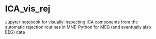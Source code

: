 # ICA_vis_rej

Jupyter notebook for visually inspecting ICA components from the automatic rejection routines in MNE-Python for MEG (and eventually also EEG) data

